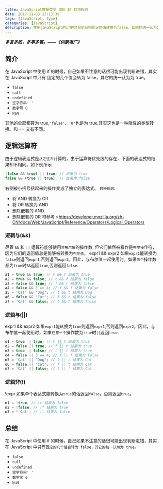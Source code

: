 ```yaml
---
title: JavaScript数据类型（四）IF 转换规则
date: 2017-11-03 13:13:39
tags: [JavaScript, Type]
categories: [JavaScript]
description: 在用javaScript的if的时候他会把固定的值转换为false，其他的统一认为为true
---
```


**_多言多败，多事多害。——《训蒙增广》_**

## 简介

在 JavaScript 中使用 if 的时候，自己如果不注意的话很可能出现判断进错，其实在 JavaScript 中只有`固定的几个值会转为 false，其它的统一认为为 true。

- `false`
- `null`
- `undefined`
- `空字符串' '`
- `数字零 0`
- `NaN`

其他的全部都算为 true,`'false'`、`'0'`也是为 true,其实这也是一种隐性的类型转换。和 == 又有不同。

## 逻辑运算符

由于逻辑表达式是`从左往右`计算的，由于运算符优先级的存在，下面的表达式的结果却不相同。如下例所示

```javascript
(false && true) || true; // 结果为 true
false && (true || true); // 结果为 false
```

右侧被小括号括起来的操作变成了独立的表达式。
`转换规则`:

- 将 AND 转换为 OR
- 将 OR 转换为 AND
- 删除嵌套的 AND
- 删除嵌套的 OR
  可参考 >https://developer.mozilla.org/zh-CN/docs/Web/JavaScript/Reference/Operators/Logical_Operators

### 逻辑与(&&)

尽管 `&&` 和 `||` 运算符能够使用`非布尔值`的操作数, 但它们依然被看作是`布尔操`作符，因为它们的返回值总是能够被转换为`布尔值`。
expr1 && expr2
如果`expr1`能转换为`false`则返回`expr1`,否则返回`expr2`。因此，与布尔值一起使用时，如果`两个`操作数都为`true`时`&&`返回`true`,否则返回`false`.

```javascript
a1 = true && true; // t && t 结果为 true
a2 = true && false; // t && f 结果为 false
a3 = false && true; // f && t 结果为 false
a4 = false && 3 == 4; // f && f 结果为 false
a5 = 'Cat' && 'Dog'; // t && t 结果为 Dog
a6 = false && 'Cat'; // f && t 结果为 false
a7 = 'Cat' && false; // t && f 结果为 false
```

### 逻辑与(||)

expr1 && expr2
如果`expr1`能转换为`true`则返回`expr1`,否则返回`expr2`。因此，与布尔值一起使用时，如果`任意一个`操作数为`true`时`||`返回`true`.

```javascript
o1 = true || true; // t || t 结果为 true
o2 = false || true; // f || t 结果为 true
o3 = true || false; // t || f 结果为 true
o4 = false || 3 == 4; // f || f 结果为 false
o5 = 'Cat' || 'Dog'; // t || t 结果为 Cat
o6 = false || 'Cat'; // f || t 结果为 Cat
o7 = 'Cat' || false; // t || f 结果为 Cat
```

### 逻辑非(!)

!expr 如果单个表达式能转换为`true`的话返回`false`，否则返回`true`。

```javascript
n1 = !true; // !t 结果为 false
n2 = !false; // !f 结果为 true
n3 = !'Cat'; // !t 结果为 false
```

## 总结

在 JavaScript 中使用 if 的时候，自己如果不注意的话很可能出现判断进错，其实在 JavaScript 中只有`固定的几个值会转为 false，其它的统一认为为 true`。

- `false`
- `null`
- `undefined`
- `空字符串' '`
- `数字零 0`
- `NaN`
